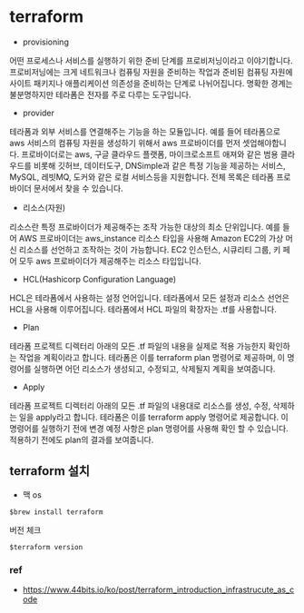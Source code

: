 # terraform

- provisioning

어떤 프로세스나 서비스를 실행하기 위한 준비 단계를 프로비저닝이라고 이야기합니다. 프로비저닝에는 크게 네트워크나 컴퓨팅 자원을 준비하는 작업과 준비된 컴퓨팅 자원에 사이트 패키지나 애플리케이션 의존성을 준비하는 단계로 나뉘어집니다. 명확한 경계는 불분명하지만 테라폼은 전자를 주로 다루는 도구입니다.

- provider

테라폼과 외부 서비스를 연결해주는 기능을 하는 모듈입니다. 예를 들어 테라폼으로 aws 서비스의 컴퓨팅 자원을 생성하기 위해서 aws 프로바이더를 먼저 셋업해야합니다. 프로바이더로는 aws, 구글 클라우드 플랫폼, 마이크로소프트 애져와 같은 범용 클라우드를 비롯해 깃허브, 데이터도구, DNSimple과 같은 특정 기능을 제공하는 서비스, MySQL, 레빗MQ, 도커와 같은 로컬 서비스등을 지원합니다. 전체 목록은 테라폼 프로바이더 문서에서 찾을 수 있습니다.

- 리소스(자원)

리소스란 특정 프로바이더가 제공해주는 조작 가능한 대상의 최소 단위입니다. 예를 들어 AWS 프로바이더는 aws_instance 리소스 타입을 사용해 Amazon EC2의 가상 머신 리소스를 선언하고 조작하는 것이 가능합니다. EC2 인스턴스, 시큐리티 그룹, 키 페어 모두 aws 프로바이더가 제공해주는 리소스 타입입니다.

- HCL(Hashicorp Configuration Language)

HCL은 테라폼에서 사용하는 설정 언어입니다. 테라폼에서 모든 설정과 리소스 선언은 HCL을 사용해 이루어집니다. 테라폼에서 HCL 파일의 확장자는 .tf를 사용합니다.

- Plan

테라폼 프로젝트 디렉터리 아래의 모든 .tf 파일의 내용을 실제로 적용 가능한지 확인하는 작업을 계획이라고 합니다. 테라폼은 이를 terraform plan 명령어로 제공하며, 이 명령어를 실행하면 어던 리소스가 생성되고, 수정되고, 삭제될지 계획을 보여줍니다.

- Apply

테라폼 프로젝트 디렉터리 아래의 모든 .tf 파일의 내용대로 리소스를 생성, 수정, 삭제하는 일을 apply라고 합니다. 테라폼은 이를 terraform apply 명령어로 제공합니다. 이 명령어를 실행하기 전에 변경 예정 사항은 plan 명령어를 사용해 확인 할 수 있습니다. 적용하기 전에도 plan의 결과를 보여줍니다.




## terraform 설치

- 맥 os
```
$brew install terraform
```

버전 체크
```
$terraform version
```


### ref
- https://www.44bits.io/ko/post/terraform_introduction_infrastrucute_as_code
